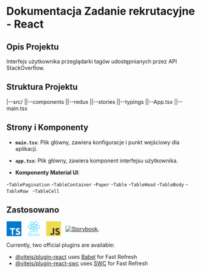 # Dokumentacja Zadanie rekrutacyjne - React

## Opis Projektu

Interfejs użytkownika przeglądarki tagów udostępnianych przez API StackOverflow.

## Struktura Projektu

|--src/
||--components
||--redux
||--stories
||--typings
||--App.tsx
||--main.tsx

## Strony i Komponenty

- **`main.tsx`**: Plik główny, zawiera konfiguracje i punkt wejściowy dla aplikacji.

- **`app.tsx`**: Plik główny, zawiera komponent interfejsu użytkownika.

- **Komponenty Material UI**:

-`TablePagination` -`TableContainer` -`Paper` -`Table` -`TableHead` -`TableBody` -`TableRow ` -`TableCell`

## Zastosowano

<a target="_blank" rel="noopener noreferrer" href="https://www.typescriptlang.org/"><img align="center" alt="JavaScript" src="https://raw.githubusercontent.com/devicons/devicon/master/icons/typescript/typescript-original.svg" height="40" width="40"/></a>&nbsp;&nbsp;
<a target="_blank" rel="noopener noreferrer" href="https://reactjs.org/"><img align="center" alt="React" src="https://raw.githubusercontent.com/devicons/devicon/master/icons/react/react-original-wordmark.svg" height="40" width="40"/></a>&nbsp;&nbsp;
<a target="_blank" rel="noopener noreferrer" href="https://developer.mozilla.org/en-US/docs/Web/JavaScript"><img align="center" alt="JavaScript" src="https://raw.githubusercontent.com/devicons/devicon/master/icons/javascript/javascript-original.svg" height="40" width="40"/></a>&nbsp;&nbsp;
<a target="_blank" rel="noopener noreferrer" href="https://storybook.js.org/">
  <picture>
    <source media="(prefers-color-scheme: dark)" srcset="https://user-images.githubusercontent.com/263385/199832481-bbbf5591-6a26-481d-8224-51258cce9b33.png">
    <img align="center" alt="Storybook" src="https://user-images.githubusercontent.com/321738/63501763-88dbf600-c4cc-11e9-96cd-94adadc2fd72.png" height="40" width="40" />
  </picture>
</a>&nbsp;&nbsp;

Currently, two official plugins are available:

- [@vitejs/plugin-react](https://github.com/vitejs/vite-plugin-react/blob/main/packages/plugin-react/README.md) uses [Babel](https://babeljs.io/) for Fast Refresh
- [@vitejs/plugin-react-swc](https://github.com/vitejs/vite-plugin-react-swc) uses [SWC](https://swc.rs/) for Fast Refresh

